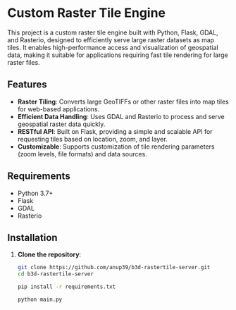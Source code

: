 # Custom Raster Tile Engine

This project is a custom raster tile engine built with Python, Flask, GDAL, and Rasterio, designed to efficiently serve large raster datasets as map tiles. It enables high-performance access and visualization of geospatial data, making it suitable for applications requiring fast tile rendering for large raster files.

## Features

- **Raster Tiling**: Converts large GeoTIFFs or other raster files into map tiles for web-based applications.
- **Efficient Data Handling**: Uses GDAL and Rasterio to process and serve geospatial raster data quickly.
- **RESTful API**: Built on Flask, providing a simple and scalable API for requesting tiles based on location, zoom, and layer.
- **Customizable**: Supports customization of tile rendering parameters (zoom levels, file formats) and data sources.

## Requirements

- Python 3.7+
- Flask
- GDAL
- Rasterio

## Installation

1. **Clone the repository**:
   ```bash
   git clone https://github.com/anup39/b3d-rastertile-server.git
   cd b3d-rastertile-server

   pip install -r requirements.txt

   python main.py

